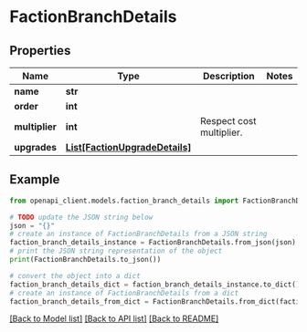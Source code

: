# FactionBranchDetails


## Properties

Name | Type | Description | Notes
------------ | ------------- | ------------- | -------------
**name** | **str** |  | 
**order** | **int** |  | 
**multiplier** | **int** | Respect cost multiplier. | 
**upgrades** | [**List[FactionUpgradeDetails]**](FactionUpgradeDetails.md) |  | 

## Example

```python
from openapi_client.models.faction_branch_details import FactionBranchDetails

# TODO update the JSON string below
json = "{}"
# create an instance of FactionBranchDetails from a JSON string
faction_branch_details_instance = FactionBranchDetails.from_json(json)
# print the JSON string representation of the object
print(FactionBranchDetails.to_json())

# convert the object into a dict
faction_branch_details_dict = faction_branch_details_instance.to_dict()
# create an instance of FactionBranchDetails from a dict
faction_branch_details_from_dict = FactionBranchDetails.from_dict(faction_branch_details_dict)
```
[[Back to Model list]](../README.md#documentation-for-models) [[Back to API list]](../README.md#documentation-for-api-endpoints) [[Back to README]](../README.md)


